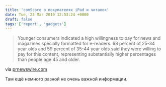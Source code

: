 ```yaml
---
title: 'comScore о покупателях iPad и читалок'
date: Tue, 23 Mar 2010 12:53:24 +0000
draft: false
tags: ['report', 'gadgets']
---
```


> Younger consumers indicated a high willingness to pay for news and magazines specially formatted for e-readers. 68 percent of 25-34 year olds and 59 percent of 35-44 year olds said they were willing to pay for this content, representing substantially higher percentages than people age 45 and older.

via [prnewswire.com](http://www.prnewswire.com/news-releases/comscore-releases-results-of-study-on-apple-ipad-and-e-reader-consumer-attitudes-behaviors-and-purchase-intent-88856612.html)

Там ещё немного разной не очень важной информации.